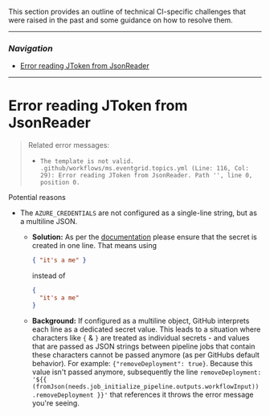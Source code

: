 This section provides an outline of technical CI-specific challenges that were raised in the past and some guidance on how to resolve them.

---

### _Navigation_

- [Error reading JToken from JsonReader](#error-reading-jtoken-from-jsonreader)

---

# Error reading JToken from JsonReader

> Related error messages:
>
> - `The template is not valid. .github/workflows/ms.eventgrid.topics.yml (Line: 116, Col: 29): Error reading JToken from JsonReader. Path '', line 0, position 0.`

Potential reasons

- The `AZURE_CREDENTIALS` are not configured as a single-line string, but as a multiline JSON.

  - **Solution:** As per the [documentation](https://github.com/Azure/ResourceModules/wiki/Getting%20started%20-%20Scenario%202%20Onboard%20module%20library%20and%20CI%20environment#321-set-up-secrets) please ensure that the secret is created in one line. That means using

    ```json
    { "it's a me" }
    ```

    instead of

    ```json
    {
      "it's a me"
    }
    ```

  - **Background:** If configured as a multiline object, GitHub interprets each line as a dedicated secret value. This leads to a situation where characters like `{` & `}` are treated as individual secrets - and values that are passed as JSON strings between pipeline jobs that contain these characters cannot be passed anymore (as per GitHubs default behavior). For example: `{"removeDeployment": true}`. Because this value isn't passed anymore, subsequently the line `removeDeployment: '${{ (fromJson(needs.job_initialize_pipeline.outputs.workflowInput)).removeDeployment }}'` that references it throws the error message you're seeing.

